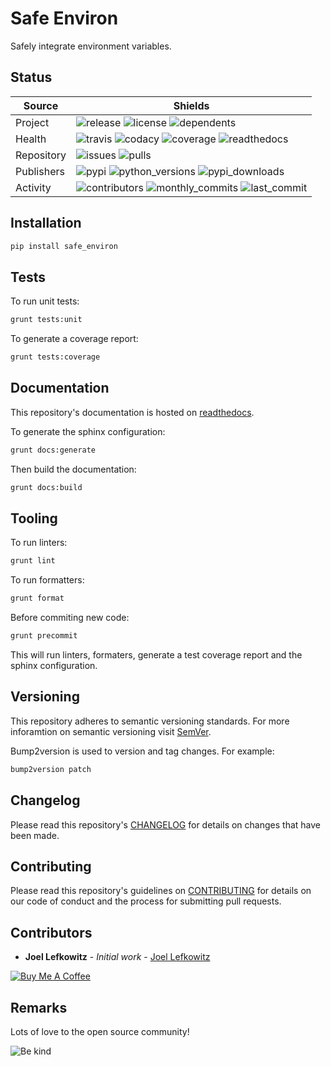 # Safe Environ

Safely integrate environment variables.

## Status

| Source     | Shields                                                                                                            |
| ---------- | ------------------------------------------------------------------------------------------------------------------ |
| Project    | ![release][release_shield] ![license][license_shield] ![dependents][dependents_shield]                             |
| Health     | ![travis][travis_shield] ![codacy][codacy_shield] ![coverage][coverage_shield] ![readthedocs][readthedocs_shield]  |
| Repository | ![issues][issues_shield] ![pulls][pulls_shield]                                                                    |
| Publishers | ![pypi][pypi_shield] ![python_versions][python_versions_shield] ![pypi_downloads][pypi_downloads_shield]           |
| Activity   | ![contributors][contributors_shield] ![monthly_commits][monthly_commits_shield] ![last_commit][last_commit_shield] |

## Installation

```bash
pip install safe_environ
```

## Tests

To run unit tests:

```bash
grunt tests:unit
```

To generate a coverage report:

```bash
grunt tests:coverage
```

## Documentation

This repository's documentation is hosted on [readthedocs][readthedocs].

To generate the sphinx configuration:

```bash
grunt docs:generate
```

Then build the documentation:

```bash
grunt docs:build
```

## Tooling

To run linters:

```bash
grunt lint
```

To run formatters:

```bash
grunt format
```

Before commiting new code:

```bash
grunt precommit
```

This will run linters, formaters, generate a test coverage report and the sphinx configuration.

## Versioning

This repository adheres to semantic versioning standards.
For more inforamtion on semantic versioning visit [SemVer][semver].

Bump2version is used to version and tag changes.
For example:

```bash
bump2version patch
```

## Changelog

Please read this repository's [CHANGELOG](CHANGELOG.md) for details on changes that have been made.

## Contributing

Please read this repository's guidelines on [CONTRIBUTING](CONTRIBUTING.md) for details on our code of conduct and the process for submitting pull requests.

## Contributors

- **Joel Lefkowitz** - _Initial work_ - [Joel Lefkowitz][joellefkowitz]

[![Buy Me A Coffee][coffee_button]][coffee]

## Remarks

Lots of love to the open source community!

![Be kind][be_kind]

<!-- Github links -->

[pulls]: https://github.com/JoelLefkowitz/safe-environ/pulls
[issues]: https://github.com/JoelLefkowitz/safe-environ/issues

<!-- External links -->

[readthedocs]: https://safe-environ.readthedocs.io/en/latest/
[semver]: http://semver.org/
[coffee]: https://www.buymeacoffee.com/joellefkowitz
[coffee_button]: https://cdn.buymeacoffee.com/buttons/default-blue.png
[be_kind]: https://media.giphy.com/media/osAcIGTSyeovPq6Xph/giphy.gif

<!-- Acknowledgments -->

[joellefkowitz]: https://github.com/JoelLefkowitz

<!-- Project shields -->

[release_shield]: https://img.shields.io/github/v/tag/joellefkowitz/safe-environ
[license_shield]: https://img.shields.io/github/license/joellefkowitz/safe-environ
[dependents_shield]: https://img.shields.io/librariesio/dependent-repos/pypi/safe_environ

<!-- Health shields -->

[travis_shield]: https://img.shields.io/travis/joellefkowitz/safe-environ
[codacy_shield]: https://img.shields.io/codacy/coverage/safe-environ
[coverage_shield]: https://img.shields.io/codacy/grade/safe-environ
[readthedocs_shield]: https://img.shields.io/readthedocs/safe-environ

<!-- Repository shields -->

[issues_shield]: https://img.shields.io/github/issues/joellefkowitz/safe-environ
[pulls_shield]: https://img.shields.io/github/issues-pr/joellefkowitz/safe-environ

<!-- Publishers shields -->

[pypi_shield]: https://img.shields.io/pypi/v/safe_environ
[python_versions_shield]: https://img.shields.io/pypi/pyversions/safe_environ
[pypi_downloads_shield]: https://img.shields.io/pypi/dw/safe_environ

<!-- Activity shields -->

[contributors_shield]: https://img.shields.io/github/contributors/joellefkowitz/safe-environ
[monthly_commits_shield]: https://img.shields.io/github/commit-activity/m/joellefkowitz/safe-environ
[last_commit_shield]: https://img.shields.io/github/last-commit/joellefkowitz/safe-environ
